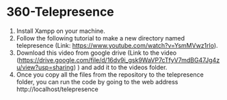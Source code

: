 # 360-Telepresence

1. Install Xampp on your machine.
2. Follow the following tutorial to make a new directory named telepresence (Link: https://www.youtube.com/watch?v=YsmMVwz1rlo).
3. Download this video from google drive (Link to the video (https://drive.google.com/file/d/16dv9i_gsk9WaVP7cTfyV7mdBG47Jg4zu/view?usp=sharing)
) and add it to the videos folder.
4. Once you copy all the files from the repository to the telepresence folder, you can run the code by going to the web address http://localhost/telepresence

